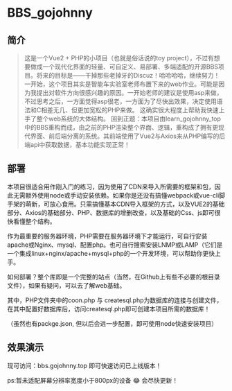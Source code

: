 # BBS_gojohnny

## 简介

> 这是一个Vue2 + PHP的小项目（也就是俗话说的toy project），不过有想要做成一个现代化界面的轻量、可自定义、易部署、多端适配的开源BBS项目。将来的目标是——干掉那些老掉牙的Discuz！哈哈哈哈，继续努力！
一开始，这个项目其实是智能车实验室老师布置下来的web作业。可能是因为我提出对软件方向很感兴趣的原因。一开始老师的建议是使用asp来做，不过思考之后，一方面觉得asp很老，一方面为了尽快出效果，决定使用语法和C相差无几、但更加宽松的PHP来做。
这确实很大程度上帮助我快速上手了整个web系统的大体结构。
回到正题：本项目由learn_gojohnny_top中的BBS重构而成，由之前的PHP渲染整个界面、逻辑，重构成了拥有更现代界面、前后端分离的系统。其前端使用了Vue2与Axios来从PHP编写的后端api中获取数据，基本功能实现正常！

## 部署

本项目很适合用作刚入门的练习，因为使用了CDN来导入所需要的框架和包，因此无需额外使用node或手动安装依赖。如果你是还没有搞懂webpack或vue-cli脚手架的萌新，可放心食用。只需搞懂基本CDN导入框架的方式，以及VUE2的基础部分、Axios的基础部分、PHP、数据库的增删改查，以及基础的Css、js即可很快看懂整个结构。

作为最重要的服务器环境，PHP需要在服务器环境下才能运行，可自行安装apache或Nginx、mysql、配置php。也可自行搜索安装LNMP或LAMP（它们是一个集成linux+nginx/apache+mysql+php的一个开发环境，可以帮助你更快上手。

如何部署？整个库即是一个完整的站点（当然，在Github上有些不必要的根目录文件），如果有疑问，可以去了解web基础。

其中，PHP文件夹中的coon.php 与 createsql.php为数据库的连接与创建文件，在其中配置好数据库后，访问createsql.php即可创建本项目所需的数据库！

（虽然也有packge.json, 但以后会进一步配置，即可使用node快速安装项目）

## 效果演示

现可访问：bbs.gojohnny.top 即可快速访问已上线版本！

ps:暂未适配屏幕分辨率宽度小于800px的设备 :joy:  会尽快更新！

